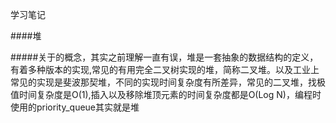 学习笔记

####堆

#####关于的概念，其实之前理解一直有误，堆是一套抽象的数据结构的定义，有着多种版本的实现,常见的有用完全二叉树实现的堆，简称二叉堆。以及工业上常见的实现是斐波那契堆，不同的实现时间复杂度有所差异，常见的二叉堆，找极值时间复杂度是O(1),插入以及移除堆顶元素的时间复杂度都是O(Log N)，编程时使用的priority_queue其实就是堆



